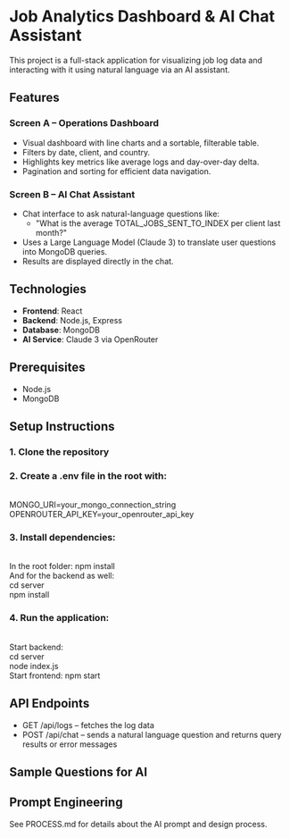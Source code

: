 # Job Analytics Dashboard & AI Chat Assistant
This project is a full-stack application for visualizing job log data and interacting with it using natural language via an AI assistant.
<br>
## Features
### Screen A – Operations Dashboard
- Visual dashboard with line charts and a sortable, filterable table.
- Filters by date, client, and country.
- Highlights key metrics like average logs and day-over-day delta.
- Pagination and sorting for efficient data navigation.

### Screen B – AI Chat Assistant
- Chat interface to ask natural-language questions like:
  - "What is the average TOTAL_JOBS_SENT_TO_INDEX per client last month?"
- Uses a Large Language Model (Claude 3) to translate user questions into MongoDB queries.
- Results are displayed directly in the chat.

## Technologies

- **Frontend**: React
- **Backend**: Node.js, Express
- **Database**: MongoDB
- **AI Service**: Claude 3 via OpenRouter

## Prerequisites
- Node.js
- MongoDB

## Setup Instructions
### 1. Clone the repository
### 2. Create a .env file in the root with:
<br>MONGO_URI=your_mongo_connection_string
<br>OPENROUTER_API_KEY=your_openrouter_api_key
### 3. Install dependencies: 
<br> In the root folder: npm install
<br> And for the backend as well:
<br> cd server
<br> npm install
### 4. Run the application:
<br> Start backend:
<br> cd server
<br> node index.js
<br>Start frontend: npm start

## API Endpoints
- GET /api/logs – fetches the log data
- POST /api/chat – sends a natural language question and returns query results or error messages

## Sample Questions for AI

## Prompt Engineering
See PROCESS.md for details about the AI prompt and design process.
